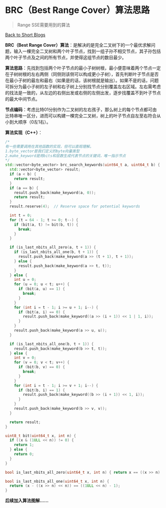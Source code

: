 # BRC（Best Range Cover）算法思路

> Range SSE需要用到的算法

[Back to Short Blogs](../index2.html)

**BRC（Best Range Cover）算法**：是解决的是完全二叉树下的一个最优求解问题，输入一棵完全二叉树和两个叶子节点，找到一组子孙不相交节点，其子孙包括两个叶子节点及之间的所有节点，并使得这组节点的数目最少。

**算法思路**：先找到包括两个叶子节点的最小子树树根，最小便意味着两个节点一定在子树树根的左右两侧（同侧则该侧可以构成更小子树），首先判断叶子节点是否在最小子树的最左和最右（如果是的话，该树根就是输出）。如果不是的话，问题可拆分为最小子树的左子树和右子树上分别找节点分别覆盖左右区域。左右需考虑的找法是一致的，从左边的右侧出发或右侧的左侧出发，逐步找覆盖不到叶子节点的最大中间节点。

**节点编码**：考虑比特01分别作为二叉树的左右孩子，那么树上的每个节点都可由比特串唯一区分，进而可以构建一棵完全二叉树，树上的叶子节点自左至右符合从小到大顺序（0左1右）。

**算法实现（C++）**：

```c++
/*
有一些需要调用在其他函数的实现，但可以直观理解。
1.byte_vector是我们定义的byte向量类型
2.make_keyword是用bits和层数生成代表节点的关键词，唯一指示节点
*/
std::vector<byte_vector> brc_search_keywords(uint64_t a, uint64_t b) {
  std::vector<byte_vector> result;
  if (a < b) {
    return result;
  }
  if (a == b) {
    result.push_back(make_keyword(a, 0));
    return result;
  }
  result.reserve(4);  // Reserve space for potential keywords

  int t = 0;
  for (t = 64 - 1; t >= 0; t--) {
    if (bit(a, t) != bit(b, t)) {
      break;
    }
  }

  if (is_last_nbits_all_zero(a, t + 1)) {
    if (is_last_nbits_all_one(b, t + 1)) {
      result.push_back(make_keyword(a >> (t + 1), t + 1));
    } else {
      result.push_back(make_keyword(a >> t, t));
    }
  } else {
    int u = 0;
    for (u = 0; u < t; u++) {
      if (bit(a, u) == 1) {
        break;
      }
    }
    for (int i = t - 1; i >= u + 1; i--) {
      if (bit(a, i) == 0) {
        result.push_back(make_keyword((a >> (i + 1)) << 1 | 1, i));
      }
    }
    result.push_back(make_keyword(a >> u, u));
  }

  if (is_last_nbits_all_one(b, t + 1)) {
    result.push_back(make_keyword(b >> t, t));
  } else {
    int v = 0;
    for (v = 0; v < t; v++) {
      if (bit(b, v) == 0) {
        break;
      }
    }
    for (int i = t - 1; i >= v + 1; i--) {
      if (bit(b, i) == 1) {
        result.push_back(make_keyword((b >> (i + 1)) << 1, i));
      }
    }
    result.push_back(make_keyword(b >> v, v));
  }

  return result;
}

uint8_t bit(uint64_t x, int n) {
  if ((x & (1ULL << n)) != 0) {
    return 1;
  } else {
    return 0;
  }
}

bool is_last_nbits_all_zero(uint64_t x, int n) { return x == ((x >> n) << n); }

bool is_last_nbits_all_one(uint64_t x, int n) {
  return (x - ((x >> n) << n)) == ((1ULL << n) - 1);
}

```

**后续加入算法图解......**

